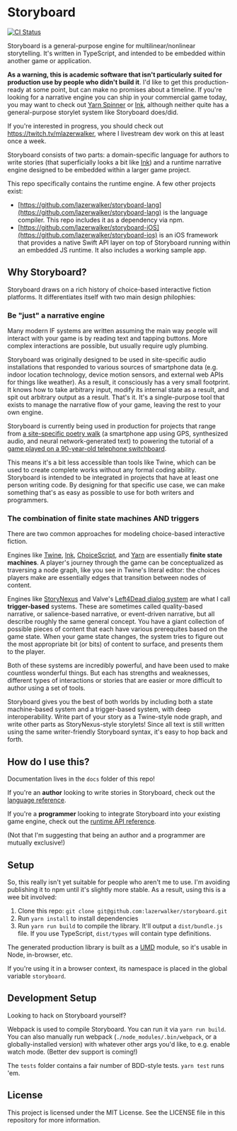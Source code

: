 # Storyboard

[![CI Status](http://img.shields.io/travis/lazerwalker/storyboard.svg?style=flat)](https://travis-ci.org/lazerwalker/storyboard)

Storyboard is a general-purpose engine for multilinear/nonlinear storytelling. It's written in TypeScript, and intended to be embedded within another game or application.

**As a warning, this is academic software that isn't particularly suited for production use by people who didn't build it**. I'd like to get this production-ready at some point, but can make no promises about a timeline. If you're looking for a narrative engine you can ship in your commercial game today, you may want to check out [Yarn Spinner](https://yarnspinner.dev) or [Ink](https://www.inklestudios.com/ink/), although neither quite has a general-purpose storylet system like Storyboard does/did.

If you're interested in progress, you should check out https://twitch.tv/mlazerwalker, where I livestream dev work on this at least once a week.

Storyboard consists of two parts: a domain-specific language for authors to write stories (that superficially looks a bit like [Ink](https://github.com/inkle/ink)) and a runtime narrative engine designed to be embedded within a larger game project.

This repo specifically contains the runtime engine. A few other projects exist:

* [https://github.com/lazerwalker/storyboard-lang](https://github.com/lazerwalker/storyboard-lang) is the language compiler. This repo includes it as a dependency via npm.
* [https://github.com/lazerwalker/storyboard-iOS](https://github.com/lazerwalker/storyboard-ios) is an iOS framework that provides a native Swift API layer on top of Storyboard running within an embedded JS runtime. It also includes a working sample app.


## Why Storyboard?

Storyboard draws on a rich history of choice-based interactive fiction platforms. It differentiates itself with two main design philophies:

### Be "just" a narrative engine

Many modern IF systems are written assuming the main way people will interact with your game is by reading text and tapping buttons. More complex interactions are possible, but usually require ugly plumbing.

Storyboard was originally designed to be used in site-specific audio installations that responded to various sources of smartphone data (e.g. indoor location technology, device motion sensors, and external web APIs for things like weather). As a result, it consciously has a very small footprint. It knows how to take arbitrary input, modify its internal state as a result, and spit out arbitrary output as a result. That's it. It's a single-purpose tool that exists to manage the narrative flow of your game, leaving the rest to your own engine.

Storyboard is currently being used in production for projects that range from [a site-specific poetry walk](https://lazerwalker.com/flaneur) (a smartphone app using GPS, synthesized audio, and neural network-generated text) to powering the tutorial of a [game played on a 90-year-old telephone switchboard](https://lazerwalker.com/hellooperator).

This means it's a bit less accessible than tools like Twine, which can be used to create complete works without any formal coding ability. Storyboard is intended to be integrated in projects that have at least one person writing code. By designing for that specific use case, we can make something that's as easy as possible to use for both writers and programmers.

### The combination of finite state machines AND triggers

There are two common approaches for modeling choice-based interactive fiction.

Engines like [Twine](https://twinery.org), [Ink](https://github.com/inkle/ink), [ChoiceScript](https://www.choiceofgames.com/make-your-own-games/choicescript-intro/), and [Yarn](https://github.com/InfiniteAmmoInc/Yarn) are essentially **finite state machines**. A player's journey through the game can be conceptualized as traversing a node graph, like you see in Twine's literal editor: the choices players make are essentially edges that transition between nodes of content.

Engines like [StoryNexus](http://www.storynexus.com/) and Valve's [Left4Dead dialog system](http://gdcvault.com/play/1015528/AI-driven-Dynamic-Dialog-through) are what I call **trigger-based** systems. These are sometimes called quality-based narrative, or salience-based narrative, or event-driven narrative, but all describe roughly the same general concept. You have a giant collection of possible pieces of content that each have various prerequites based on the game state. When your game state changes, the system tries to figure out the most appropriate bit (or bits) of content to surface, and presents them to the player.

Both of these systems are incredibly powerful, and have been used to make countless wonderful things. But each has strengths and weaknesses, different types of interactions or stories that are easier or more difficult to author using a set of tools.

Storyboard gives you the best of both worlds by including both a state machine-based system and a trigger-based system, with deep interoperability. Write part of your story as a Twine-style node graph, and write other parts as StoryNexus-style storylets! Since all text is still written using the same writer-friendly Storyboard syntax, it's easy to hop back and forth.


## How do I use this?

Documentation lives in the `docs` folder of this repo!

If you're an **author** looking to write stories in Storyboard, check out the [language reference](https://github.com/lazerwalker/storyboard/blob/master/docs/Language.md).

If you're a **programmer** looking to integrate Storyboard into your existing game engine, check out the [runtime API reference](https://github.com/lazerwalker/storyboard/blob/master/docs/API.md).

(Not that I'm suggesting that being an author and a programmer are mutually exclusive!)


## Setup

So, this really isn't yet suitable for people who aren't me to use. I'm avoiding publishing it to npm until it's slightly more stable. As a result, using this is a wee bit involved:

1. Clone this repo: `git clone git@github.com:lazerwalker/storyboard.git`
2. Run `yarn install` to install dependencies
3. Run `yarn run build` to compile the library. It'll output a `dist/bundle.js` file. If you use TypeScript, `dist/types` will contain type definitions.

The generated production library is built as a [UMD](https://github.com/umdjs/umd) module, so it's usable in Node, in-browser, etc.

If you're using it in a browser context, its namespace is placed in the global variable `storyboard`.


## Development Setup

Looking to hack on Storyboard yourself?

Webpack is used to compile Storyboard. You can run it via `yarn run build`. You can also manually run webpack (`./node_modules/.bin/webpack`, or a globally-installed version) with whatever other args you'd like, to e.g. enable watch mode. (Better dev support is coming!)

The `tests` folder contains a fair number of BDD-style tests. `yarn test` runs 'em.


## License

This project is licensed under the MIT License. See the LICENSE file in this repository for more information.
